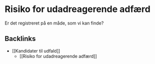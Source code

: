 # Risiko for udadreagerende adfærd
Er det registreret på en måde, som vi kan finde?



## Backlinks
* [[Kandidater til udfald]]
	* [[Risiko for udadreagerende adfærd]]

<!-- {BearID:85B23AEC-4B9E-4D8F-9772-E6BC3CA06B98-4241-0000022DA1A04438} -->

